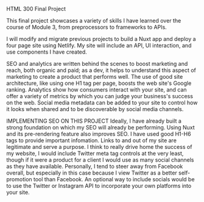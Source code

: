 HTML 300 Final Project

This final project showcases a variety of skills I have learned over the course of Module 3, from preprocessors to frameworks to APIs.

I will modify and migrate previous projects to build a Nuxt app and deploy a four page site using Netlify. My site will include an API, UI interaction, and use components I have created.

SEO and analytics are written behind the scenes to boost marketing and reach, both organic and paid; as a dev, it helps to understand this aspect of marketing to create a product that performs well. The use of good site architecture, like using one H1 tag per page, boosts the web site's Google ranking. Analytics show how consumers interact with your site, and can offer a variety of metrics by which you can judge your business's success on the web. Social media metadata can be added to your site to control how it looks when shared and to be discoverable by social media channels.

IMPLEMENTING SEO ON THIS PROJECT
Ideally, I have already built a strong foundation on which my SEO will already be performing. Using Nuxt and its pre-rendering feature also improves SEO. I have used good H1-H6 tags to provide important infomation. Links to and out of my site are legitimate and serve a purpose. I think to really drive home the success of my website, I would include Twitter meta tag controls at the very least, though if it were a product for a client I would use as many social channels as they have available. Personally, I tend to steer away from Facebook overall, but especially in this case because I view Twitter as a better self-promotion tool than Facebook. An optional way to include socials would be to use the Twitter or Instagram API to incorporate your own platforms into your site.
